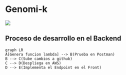 

**Genomi-k**
=============
![](https://admin-genomik-ng-assets.s3.amazonaws.com/images/github_cover.png)


## Proceso de desarrollo en el Backend

```mermaid
graph LR
A[Genera funcion lambda] --> B(Prueba en Postman)
B --> C(Sube cambios a github)
C --> D(Despliega en AWS)
D --> E(Implementa el Endpoint en el Front)
